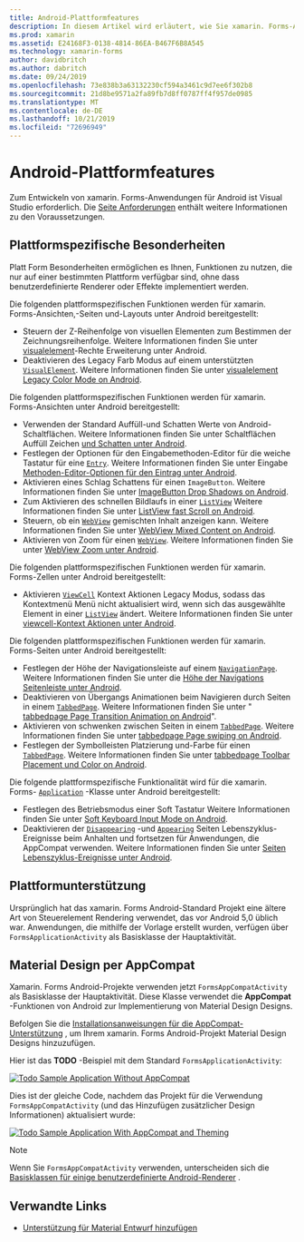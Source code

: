 ```yaml
---
title: Android-Plattformfeatures
description: In diesem Artikel wird erläutert, wie Sie xamarin. Forms-Anwendungen Android-spezifische Funktionen hinzufügen.
ms.prod: xamarin
ms.assetid: E24168F3-0138-4814-86EA-B467F6B8A545
ms.technology: xamarin-forms
author: davidbritch
ms.author: dabritch
ms.date: 09/24/2019
ms.openlocfilehash: 73e838b3a63132230cf594a3461c9d7ee6f302b8
ms.sourcegitcommit: 21d8be9571a2fa89fb7d8ff0787ff4f957de0985
ms.translationtype: MT
ms.contentlocale: de-DE
ms.lasthandoff: 10/21/2019
ms.locfileid: "72696949"
---
```

# <a name="android-platform-features"></a>Android-Plattformfeatures

Zum Entwickeln von xamarin. Forms-Anwendungen für Android ist Visual Studio erforderlich. Die [Seite Anforderungen](~/get-started/requirements.md) enthält weitere Informationen zu den Voraussetzungen.

## <a name="platform-specifics"></a>Plattformspezifische Besonderheiten

Platt Form Besonderheiten ermöglichen es Ihnen, Funktionen zu nutzen, die nur auf einer bestimmten Plattform verfügbar sind, ohne dass benutzerdefinierte Renderer oder Effekte implementiert werden.

Die folgenden plattformspezifischen Funktionen werden für xamarin. Forms-Ansichten,-Seiten und-Layouts unter Android bereitgestellt:

- Steuern der Z-Reihenfolge von visuellen Elementen zum Bestimmen der Zeichnungsreihenfolge. Weitere Informationen finden Sie unter [visualelement](visualelement-elevation.md)-Rechte Erweiterung unter Android.
- Deaktivieren des Legacy Farb Modus auf einem unterstützten [`VisualElement`](xref:Xamarin.Forms.VisualElement). Weitere Informationen finden Sie unter [visualelement Legacy Color Mode on Android](legacy-color-mode.md).

Die folgenden plattformspezifischen Funktionen werden für xamarin. Forms-Ansichten unter Android bereitgestellt:

- Verwenden der Standard Auffüll-und Schatten Werte von Android-Schaltflächen. Weitere Informationen finden Sie unter Schaltflächen Auffüll Zeichen [und Schatten unter Android](button-padding-shadow.md).
- Festlegen der Optionen für den Eingabemethoden-Editor für die weiche Tastatur für eine [`Entry`](xref:Xamarin.Forms.Entry). Weitere Informationen finden Sie unter Eingabe [Methoden-Editor-Optionen für den Eintrag unter Android](entry-ime-options.md).
- Aktivieren eines Schlag Schattens für einen `ImageButton`. Weitere Informationen finden Sie unter [ImageButton Drop Shadows on Android](imagebutton-drop-shadow.md).
- Zum Aktivieren des schnellen Bildlaufs in einer [`ListView`](xref:Xamarin.Forms.ListView) Weitere Informationen finden Sie unter [ListView fast Scroll on Android](listview-fast-scrolling.md).
- Steuern, ob ein [`WebView`](xref:Xamarin.Forms.WebView) gemischten Inhalt anzeigen kann. Weitere Informationen finden Sie unter [WebView Mixed Content on Android](webview-mixed-content.md).
- Aktivieren von Zoom für einen [`WebView`](xref:Xamarin.Forms.WebView). Weitere Informationen finden Sie unter [WebView Zoom unter Android](webview-zoom-controls.md).

Die folgenden plattformspezifischen Funktionen werden für xamarin. Forms-Zellen unter Android bereitgestellt:

- Aktivieren [`ViewCell`](xref:Xamarin.Forms.ViewCell) Kontext Aktionen Legacy Modus, sodass das Kontextmenü Menü nicht aktualisiert wird, wenn sich das ausgewählte Element in einer [`ListView`](xref:Xamarin.Forms.ListView) ändert. Weitere Informationen finden Sie unter [viewcell-Kontext Aktionen unter Android](viewcell-context-actions.md).

Die folgenden plattformspezifischen Funktionen werden für xamarin. Forms-Seiten unter Android bereitgestellt:

- Festlegen der Höhe der Navigationsleiste auf einem [`NavigationPage`](xref:Xamarin.Forms.NavigationPage). Weitere Informationen finden Sie unter die [Höhe der Navigations Seitenleiste unter Android](navigationpage-bar-height.md).
- Deaktivieren von Übergangs Animationen beim Navigieren durch Seiten in einem [`TabbedPage`](xref:Xamarin.Forms.TabbedPage). Weitere Informationen finden Sie unter " [tabbedpage Page Transition Animation on Android](tabbedpage-transition-animations.md)".
- Aktivieren von schwenken zwischen Seiten in einem [`TabbedPage`](xref:Xamarin.Forms.TabbedPage). Weitere Informationen finden Sie unter [tabbedpage Page swiping on Android](tabbedpage-page-swiping.md).
- Festlegen der Symbolleisten Platzierung und-Farbe für einen [`TabbedPage`](xref:Xamarin.Forms.TabbedPage). Weitere Informationen finden Sie unter [tabbedpage Toolbar Placement und Color on Android](tabbedpage-toolbar-placement-color.md).

Die folgende plattformspezifische Funktionalität wird für die xamarin. Forms- [`Application`](xref:Xamarin.Forms.Application) -Klasse unter Android bereitgestellt:

- Festlegen des Betriebsmodus einer Soft Tastatur Weitere Informationen finden Sie unter [Soft Keyboard Input Mode on Android](soft-keyboard-input-mode.md).
- Deaktivieren der [`Disappearing`](xref:Xamarin.Forms.Page.Appearing) -und [`Appearing`](xref:Xamarin.Forms.Page.Appearing) Seiten Lebenszyklus-Ereignisse beim Anhalten und fortsetzen für Anwendungen, die AppCompat verwenden. Weitere Informationen finden Sie unter [Seiten Lebenszyklus-Ereignisse unter Android](page-lifecycle-events.md).

## <a name="platform-support"></a>Plattformunterstützung

Ursprünglich hat das xamarin. Forms Android-Standard Projekt eine ältere Art von Steuerelement Rendering verwendet, das vor Android 5,0 üblich war. Anwendungen, die mithilfe der Vorlage erstellt wurden, verfügen über `FormsApplicationActivity` als Basisklasse der Hauptaktivität.

## <a name="material-design-via-appcompat"></a>Material Design per AppCompat

Xamarin. Forms Android-Projekte verwenden jetzt `FormsAppCompatActivity` als Basisklasse der Hauptaktivität. Diese Klasse verwendet die **AppCompat** -Funktionen von Android zur Implementierung von Material Design Designs.

Befolgen Sie die [Installationsanweisungen für die AppCompat-Unterstützung](appcompat-material-design.md) , um Ihrem xamarin. Forms Android-Projekt Material Design Designs hinzuzufügen.

Hier ist das **TODO** -Beispiel mit dem Standard `FormsApplicationActivity`:

[![](images/before-appcompat-sml.png "Todo Sample Application Without AppCompat")](images/before-appcompat.png#lightbox "Todo Sample Application Without AppCompat")

Dies ist der gleiche Code, nachdem das Projekt für die Verwendung `FormsAppCompatActivity` (und das Hinzufügen zusätzlicher Design Informationen) aktualisiert wurde:

[![](images/post-appcompat-sml.png "Todo Sample Application With AppCompat and Theming")](images/post-appcompat.png#lightbox "Todo Sample Application With AppCompat and Theming")

> [!NOTE]
> Wenn Sie `FormsAppCompatActivity` verwenden, unterscheiden sich die [Basisklassen für einige benutzerdefinierte Android-Renderer](~/xamarin-forms/app-fundamentals/custom-renderer/renderers.md) .

## <a name="related-links"></a>Verwandte Links

- [Unterstützung für Material Entwurf hinzufügen](appcompat-material-design.md)
